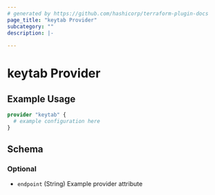 ```yaml
---
# generated by https://github.com/hashicorp/terraform-plugin-docs
page_title: "keytab Provider"
subcategory: ""
description: |-
  
---
```


# keytab Provider



## Example Usage

```terraform
provider "keytab" {
  # example configuration here
}
```

<!-- schema generated by tfplugindocs -->
## Schema

### Optional

- `endpoint` (String) Example provider attribute
